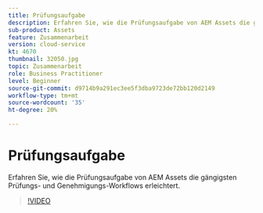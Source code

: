 ```yaml
---
title: Prüfungsaufgabe
description: Erfahren Sie, wie die Prüfungsaufgabe von AEM Assets die gängigsten Prüfungs- und Genehmigungs-Workflows erleichtert.
sub-product: Assets
feature: Zusammenarbeit
version: cloud-service
kt: 4670
thumbnail: 32050.jpg
topic: Zusammenarbeit
role: Business Practitioner
level: Beginner
source-git-commit: d9714b9a291ec3ee5f3dba9723de72bb120d2149
workflow-type: tm+mt
source-wordcount: '35'
ht-degree: 20%

---
```



# Prüfungsaufgabe

Erfahren Sie, wie die Prüfungsaufgabe von AEM Assets die gängigsten Prüfungs- und Genehmigungs-Workflows erleichtert.

>[!VIDEO](https://video.tv.adobe.com/v/32050/?quality=12&learn=on&hidetitle=true)